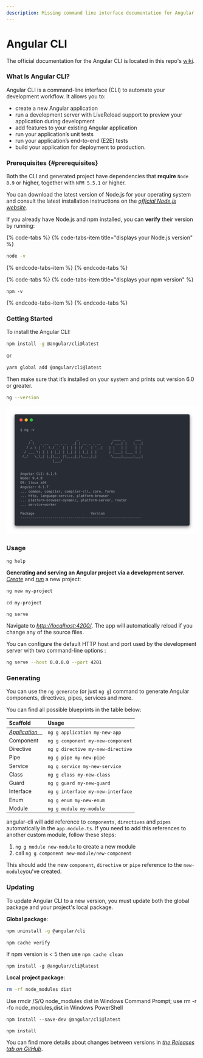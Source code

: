 ```yaml
---
description: Missing command line interface documentation for Angular
---
```


# Angular CLI

The official documentation for the Angular CLI is located in this repo's [wiki](https://github.com/angular/angular-cli/wiki).

### What Is Angular CLI?

Angular CLI is a command-line interface \(CLI\) to automate your development workflow. It allows you to:

* create a new Angular application
* run a development server with LiveReload support to preview your application during development
* add features to your existing Angular application
* run your application’s unit tests
* run your application’s end-to-end \(E2E\) tests
* build your application for deployment to production.

### Prerequisites {#prerequisites}

Both the CLI and generated project have dependencies that **require** `Node 8.9` or higher, together with `NPM 5.5.1` or higher.

You can download the latest version of Node.js for your operating system and consult the latest installation instructions on the [_official Node.js website_](https://nodejs.org/).

If you already have Node.js and npm installed, you can **verify** their version by running:

{% code-tabs %}
{% code-tabs-item title="displays your Node.js version" %}
```bash
node -v
```
{% endcode-tabs-item %}
{% endcode-tabs %}

{% code-tabs %}
{% code-tabs-item title="displays your npm version" %}
```text
npm -v
```
{% endcode-tabs-item %}
{% endcode-tabs %}

### Getting Started

To install the Angular CLI:

```bash
npm install -g @angular/cli@latest
```

or

```bash
yarn global add @angular/cli@latest
```

Then make sure that it’s installed on your system and prints out version 6.0 or greater.

```bash
ng --version
```

![](.gitbook/assets/ng-version%20%281%29.png)

### Usage

```text
ng help
```

**Generating and serving an Angular project via a development server.**  
[_Create_](commands/ng-new.md) and [_run_](commands/ng-serve.md) a new project:

```bash
ng new my-project
```

```text
cd my-project
```

```text
ng serve
```

Navigate to [_http://localhost:4200/_](http://localhost:4200/). The app will automatically reload if you change any of the source files.

You can configure the default HTTP host and port used by the development server with two command-line options :

```bash
ng serve --host 0.0.0.0 --port 4201
```

### Generating

You can use the `ng generate` \(or just `ng g`\) command to generate Angular components, directives, pipes, services and more.

You can find all possible blueprints in the table below:

| Scaffold | Usage |
| :--- | :--- |
| [_Application_](commands/generate-application.md)\_\_ | `ng g application my-new-app` |
| Component | `ng g component my-new-component` |
| Directive | `ng g directive my-new-directive` |
| Pipe | `ng g pipe my-new-pipe` |
| Service | `ng g service my-new-service` |
| Class | `ng g class my-new-class` |
| Guard | `ng g guard my-new-guard` |
| Interface | `ng g interface my-new-interface` |
| Enum | `ng g enum my-new-enum` |
| Module | `ng g module my-module` |

angular-cli will add reference to `components`, `directives` and `pipes` automatically in the `app.module.ts`. If you need to add this references to another custom module, follow these steps:

1. `ng g module new-module` to create a new module
2. call `ng g component new-module/new-component`

This should add the new `component`, `directive` or `pipe` reference to the `new-module`you've created.

### Updating

To update Angular CLI to a new version, you must update both the global package and your project's local package.

**Global package**:

```bash
npm uninstall -g @angular/cli
```

```text
npm cache verify
```

If npm version is &lt; 5 then use `npm cache clean`

```text
npm install -g @angular/cli@latest
```

**Local project package**:

```bash
rm -rf node_modules dist
```

Use rmdir /S/Q node\_modules dist in Windows Command Prompt; use rm -r -fo node\_modules,dist in Windows PowerShell

```text
npm install --save-dev @angular/cli@latest
```

```text
npm install
```

You can find more details about changes between versions in [_the Releases tab on GitHub_](https://github.com/angular/angular-cli/releases).

